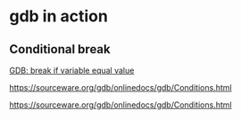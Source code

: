 # gdb in action



## Conditional break

[GDB: break if variable equal value](https://stackoverflow.com/questions/14390256/gdb-break-if-variable-equal-value)

https://sourceware.org/gdb/onlinedocs/gdb/Conditions.html

https://sourceware.org/gdb/onlinedocs/gdb/Conditions.html